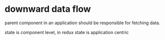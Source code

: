 # downward data flow
parent component in an application should be responsible for fetching data.

state is component level, in redux state is application centric
